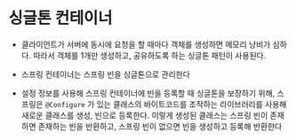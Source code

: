 # 싱글톤 컨테이너

- 클라이언트가 서버에 동시에 요청을 할 때마다 객체를 생성하면 메모리 낭비가 심하다. 따라서 객체를 1개만 생성하고, 공유하도록 하는 싱글톤 패턴이 사용된다.

- 스프링 컨테이너는 스프링 빈을 싱글톤으로 관리한다

- 설정 정보를 사용해 스프링 컨테이너에 빈을 등록할 때 싱글톤을 보장하기 위해, 스프링은 `@Configure` 가 있는 클래스의 바이트코드를 조작하는 라이브러리를 사용해 새로운 클래스를 생성, 빈으로 등록한다. 이렇게 생성된 클래스는 스프링 빈이 존재하면 존재하는 빈을 반환하고, 스프링 빈이 없으면 빈을 생성하고 등록해 반환한다
